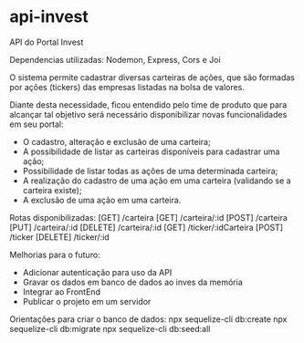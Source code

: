# api-invest
API do Portal Invest

Dependencias utilizadas:
Nodemon, Express, Cors e Joi

O sistema permite cadastrar diversas carteiras de ações, que são formadas por ações (tickers) das empresas listadas na bolsa de valores.

Diante desta necessidade, ficou entendido pelo time de produto que para alcançar tal objetivo será necessário disponibilizar novas funcionalidades em seu portal:
- O cadastro, alteração e exclusão de uma carteira;
- A possibilidade de listar as carteiras disponíveis para cadastrar uma ação;
- Possibilidade de listar todas as ações de uma determinada carteira;
- A realização do cadastro de uma ação em uma carteira (validando se a carteira existe);
- A exclusão de uma ação em uma carteira.

Rotas disponibilizadas:
[GET] /carteira
[GET] /carteira/:id
[POST] /carteira
[PUT] /carteira/:id
[DELETE] /carteira/:id
[GET] /ticker/:idCarteira
[POST] /ticker
[DELETE] /ticker/:id

Melhorias para o futuro:
- Adicionar autenticação para uso da API
- Gravar os dados em banco de dados ao inves da memória
- Integrar ao FrontEnd
- Publicar o projeto em um servidor

Orientações para criar o banco de dados:
npx sequelize-cli db:create
npx sequelize-cli db:migrate
npx sequelize-cli db:seed:all